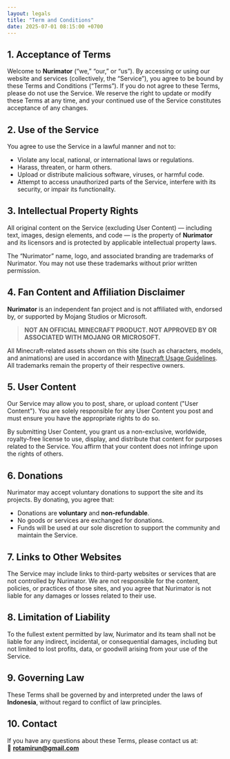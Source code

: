```yaml
---
layout: legals
title: "Term and Conditions"
date: 2025-07-01 08:15:00 +0700
---
```


## 1. Acceptance of Terms  
Welcome to **Nurimator** (“we,” “our,” or “us”). By accessing or using our website and services (collectively, the “Service”), you agree to be bound by these Terms and Conditions (“Terms”). If you do not agree to these Terms, please do not use the Service. We reserve the right to update or modify these Terms at any time, and your continued use of the Service constitutes acceptance of any changes.

## 2. Use of the Service  
You agree to use the Service in a lawful manner and not to:

- Violate any local, national, or international laws or regulations.  
- Harass, threaten, or harm others.  
- Upload or distribute malicious software, viruses, or harmful code.  
- Attempt to access unauthorized parts of the Service, interfere with its security, or impair its functionality.

## 3. Intellectual Property Rights  
All original content on the Service (excluding User Content) — including text, images, design elements, and code — is the property of **Nurimator** and its licensors and is protected by applicable intellectual property laws.

The “Nurimator” name, logo, and associated branding are trademarks of Nurimator. You may not use these trademarks without prior written permission.

## 4. Fan Content and Affiliation Disclaimer  
**Nurimator** is an independent fan project and is not affiliated with, endorsed by, or supported by Mojang Studios or Microsoft.

> **NOT AN OFFICIAL MINECRAFT PRODUCT. NOT APPROVED BY OR ASSOCIATED WITH MOJANG OR MICROSOFT.**

All Minecraft-related assets shown on this site (such as characters, models, and animations) are used in accordance with [Minecraft Usage Guidelines](https://www.minecraft.net/en-us/usage-guidelines). All trademarks remain the property of their respective owners.

## 5. User Content  
Our Service may allow you to post, share, or upload content ("User Content"). You are solely responsible for any User Content you post and must ensure you have the appropriate rights to do so.

By submitting User Content, you grant us a non-exclusive, worldwide, royalty-free license to use, display, and distribute that content for purposes related to the Service. You affirm that your content does not infringe upon the rights of others.

## 6. Donations  
Nurimator may accept voluntary donations to support the site and its projects. By donating, you agree that:

- Donations are **voluntary** and **non-refundable**.  
- No goods or services are exchanged for donations.  
- Funds will be used at our sole discretion to support the community and maintain the Service.

## 7. Links to Other Websites  
The Service may include links to third-party websites or services that are not controlled by Nurimator. We are not responsible for the content, policies, or practices of those sites, and you agree that Nurimator is not liable for any damages or losses related to their use.

## 8. Limitation of Liability  
To the fullest extent permitted by law, Nurimator and its team shall not be liable for any indirect, incidental, or consequential damages, including but not limited to lost profits, data, or goodwill arising from your use of the Service.

## 9. Governing Law  
These Terms shall be governed by and interpreted under the laws of **Indonesia**, without regard to conflict of law principles.

## 10. Contact  
If you have any questions about these Terms, please contact us at:  
📧 **rotamirun@gmail.com**
